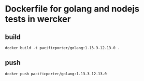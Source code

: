 # Dockerfile for golang and nodejs tests in wercker

## build

```
docker build -t pacificporter/golang:1.13.3-12.13.0 .
```

## push

```
docker push pacificporter/golang:1.13.3-12.13.0
```
